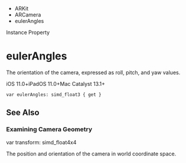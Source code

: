 

- ARKit
- ARCamera
-  eulerAngles 

Instance Property

# eulerAngles

The orientation of the camera, expressed as roll, pitch, and yaw values.

iOS 11.0+iPadOS 11.0+Mac Catalyst 13.1+

``` source
var eulerAngles: simd_float3 { get }
```

## See Also

### Examining Camera Geometry

var transform: simd_float4x4

The position and orientation of the camera in world coordinate space.

